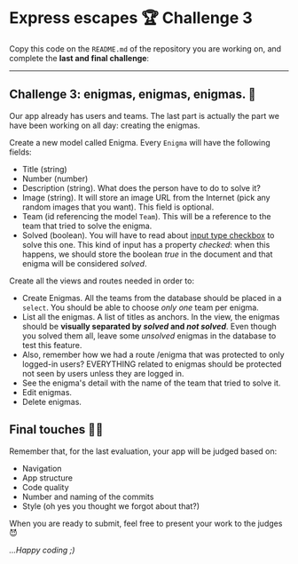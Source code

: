 # Express escapes 🏆 Challenge 3

Copy this code on the <code>README.md</code> of the repository you are working on, and complete the **last and final challenge**:

---

## Challenge 3: enigmas, enigmas, enigmas. 🩻

Our app already has users and teams. The last part is actually the part we have been working on all day: creating the enigmas.

Create a new model called Enigma. Every <code>Enigma</code> will have the following fields:
- Title (string)
- Number (number)
- Description (string). What does the person have to do to solve it?
- Image (string). It will store an image URL from the Internet (pick any random images that you want). This field is optional.
- Team (id referencing the model <code>Team</code>). This will be a reference to the team that tried to solve the enigma.
- Solved (boolean). You will have to read about [input type checkbox](https://developer.mozilla.org/en-US/docs/Web/HTML/Element/input/checkbox) to solve this one. This kind of input has a property *checked*: when this happens, we should store the boolean *true* in the document and that enigma will be considered *solved*.

Create all the views and routes needed in order to:
- Create Enigmas. All the teams from the database should be placed in a <code>select</code>. You should be able to choose *only one* team per enigma.
- List all the enigmas. A list of titles as anchors. In the view, the enigmas should be **visually separated by *solved* and *not solved***. Even though you solved them all, leave some *unsolved* enigmas in the database to test this feature.
- Also, remember how we had a route /enigma that was protected to only logged-in users? EVERYTHING related to enigmas should be protected not seen by users unless they are logged in.
- See the enigma's detail with the name of the team that tried to solve it.
- Edit enigmas.
- Delete enigmas.

## Final touches 💅🏽

Remember that, for the last evaluation, your app will be judged based on:
- Navigation
- App structure
- Code quality
- Number and naming of the commits
- Style (oh yes you thought we forgot about that?)

When you are ready to submit, feel free to present your work to the judges 😈

*...Happy coding ;)*

